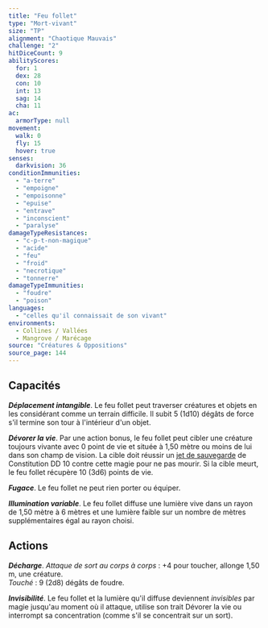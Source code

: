 ```yaml
---
title: "Feu follet"
type: "Mort-vivant"
size: "TP"
alignment: "Chaotique Mauvais"
challenge: "2"
hitDiceCount: 9
abilityScores:
  for: 1
  dex: 28
  con: 10
  int: 13
  sag: 14
  cha: 11
ac: 
  armorType: null
movement: 
  walk: 0
  fly: 15
  hover: true
senses: 
  darkvision: 36
conditionImmunities: 
  - "a-terre"
  - "empoigne"
  - "empoisonne"
  - "epuise"
  - "entrave"
  - "inconscient"
  - "paralyse"
damageTypeResistances: 
  - "c-p-t-non-magique"
  - "acide"
  - "feu"
  - "froid"
  - "necrotique"
  - "tonnerre"
damageTypeImmunities: 
  - "foudre"
  - "poison"
languages: 
  - "celles qu'il connaissait de son vivant"
environments:
  - Collines / Vallées
  - Mangrove / Marécage
source: "Créatures & Oppositions"
source_page: 144
---
```

## Capacités
_**Déplacement intangible**_. Le feu follet peut traverser créatures et objets en les considérant comme un terrain difficile. Il subit 5 (1d10) dégâts de force s'il termine son tour à l'intérieur d'un objet.

_**Dévorer la vie**_. Par une action bonus, le feu follet peut cibler une créature toujours vivante avec 0 point de vie et située à 1,50 mètre ou moins de lui dans son champ de vision. La cible doit réussir un [jet de sauvegarde](/utiliser-les-caracteristiques#jets-de-sauvegarde) de Constitution DD 10 contre cette magie pour ne pas mourir. Si la cible meurt, le feu follet récupère 10 (3d6) points de vie.

_**Fugace**_. Le feu follet ne peut rien porter ou équiper.

_**Illumination variable**_. Le feu follet diffuse une lumière vive dans un rayon de 1,50 mètre à 6 mètres et une lumière faible sur un nombre de mètres supplémentaires égal au rayon choisi.

## Actions
_**Décharge**_. _Attaque de sort au corps à corps_ : +4 pour toucher, allonge 1,50 m, une créature.  
_Touché_ : 9 (2d8) dégâts de foudre.

_**Invisibilité**_. Le feu follet et la lumière qu'il diffuse deviennent _invisibles_ par magie jusqu'au moment où il attaque, utilise son trait Dévorer la vie ou interrompt sa concentration (comme s'il se concentrait sur un sort).
